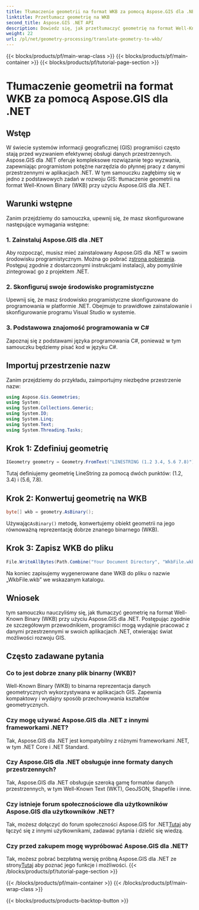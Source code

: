 ```yaml
---
title: Tłumaczenie geometrii na format WKB za pomocą Aspose.GIS dla .NET
linktitle: Przetłumacz geometrię na WKB
second_title: Aspose.GIS .NET API
description: Dowiedz się, jak przetłumaczyć geometrię na format Well-Known Binary (WKB) w aplikacjach .NET przy użyciu Aspose.GIS w celu płynnej obsługi danych przestrzennych.
weight: 22
url: /pl/net/geometry-processing/translate-geometry-to-wkb/
---
```


{{< blocks/products/pf/main-wrap-class >}}
{{< blocks/products/pf/main-container >}}
{{< blocks/products/pf/tutorial-page-section >}}

# Tłumaczenie geometrii na format WKB za pomocą Aspose.GIS dla .NET

## Wstęp
W świecie systemów informacji geograficznej (GIS) programiści często stają przed wyzwaniem efektywnej obsługi danych przestrzennych. Aspose.GIS dla .NET oferuje kompleksowe rozwiązanie tego wyzwania, zapewniając programistom potężne narzędzia do płynnej pracy z danymi przestrzennymi w aplikacjach .NET. W tym samouczku zagłębimy się w jedno z podstawowych zadań w rozwoju GIS: tłumaczenie geometrii na format Well-Known Binary (WKB) przy użyciu Aspose.GIS dla .NET.
## Warunki wstępne
Zanim przejdziemy do samouczka, upewnij się, że masz skonfigurowane następujące wymagania wstępne:
### 1. Zainstaluj Aspose.GIS dla .NET
 Aby rozpocząć, musisz mieć zainstalowany Aspose.GIS dla .NET w swoim środowisku programistycznym. Można go pobrać z[strona pobierania](https://releases.aspose.com/gis/net/). Postępuj zgodnie z dostarczonymi instrukcjami instalacji, aby pomyślnie zintegrować go z projektem .NET.
### 2. Skonfiguruj swoje środowisko programistyczne
Upewnij się, że masz środowisko programistyczne skonfigurowane do programowania w platformie .NET. Obejmuje to prawidłowe zainstalowanie i skonfigurowanie programu Visual Studio w systemie.
### 3. Podstawowa znajomość programowania w C#
Zapoznaj się z podstawami języka programowania C#, ponieważ w tym samouczku będziemy pisać kod w języku C#.

## Importuj przestrzenie nazw
Zanim przejdziemy do przykładu, zaimportujmy niezbędne przestrzenie nazw:
```csharp
using Aspose.Gis.Geometries;
using System;
using System.Collections.Generic;
using System.IO;
using System.Linq;
using System.Text;
using System.Threading.Tasks;
```
## Krok 1: Zdefiniuj geometrię
```csharp
IGeometry geometry = Geometry.FromText("LINESTRING (1.2 3.4, 5.6 7.8)");
```
Tutaj definiujemy geometrię LineString za pomocą dwóch punktów: (1.2, 3.4) i (5.6, 7.8).
## Krok 2: Konwertuj geometrię na WKB
```csharp
byte[] wkb = geometry.AsBinary();
```
 Używając`AsBinary()` metodę, konwertujemy obiekt geometrii na jego równoważną reprezentację dobrze znanego binarnego (WKB).
## Krok 3: Zapisz WKB do pliku
```csharp
File.WriteAllBytes(Path.Combine("Your Document Directory", "WkbFile.wkb"), wkb);
```
Na koniec zapisujemy wygenerowane dane WKB do pliku o nazwie „WkbFile.wkb” we wskazanym katalogu.

## Wniosek
tym samouczku nauczyliśmy się, jak tłumaczyć geometrię na format Well-Known Binary (WKB) przy użyciu Aspose.GIS dla .NET. Postępując zgodnie ze szczegółowym przewodnikiem, programiści mogą wydajnie pracować z danymi przestrzennymi w swoich aplikacjach .NET, otwierając świat możliwości rozwoju GIS.
## Często zadawane pytania
### Co to jest dobrze znany plik binarny (WKB)?
Well-Known Binary (WKB) to binarna reprezentacja danych geometrycznych wykorzystywana w aplikacjach GIS. Zapewnia kompaktowy i wydajny sposób przechowywania kształtów geometrycznych.
### Czy mogę używać Aspose.GIS dla .NET z innymi frameworkami .NET?
Tak, Aspose.GIS dla .NET jest kompatybilny z różnymi frameworkami .NET, w tym .NET Core i .NET Standard.
### Czy Aspose.GIS dla .NET obsługuje inne formaty danych przestrzennych?
Tak, Aspose.GIS dla .NET obsługuje szeroką gamę formatów danych przestrzennych, w tym Well-Known Text (WKT), GeoJSON, Shapefile i inne.
### Czy istnieje forum społecznościowe dla użytkowników Aspose.GIS dla użytkowników .NET?
 Tak, możesz dołączyć do forum społeczności Aspose.GIS for .NET[Tutaj](https://forum.aspose.com/c/gis/33) aby łączyć się z innymi użytkownikami, zadawać pytania i dzielić się wiedzą.
### Czy przed zakupem mogę wypróbować Aspose.GIS dla .NET?
 Tak, możesz pobrać bezpłatną wersję próbną Aspose.GIS dla .NET ze strony[Tutaj](https://releases.aspose.com/) aby poznać jego funkcje i możliwości.
{{< /blocks/products/pf/tutorial-page-section >}}

{{< /blocks/products/pf/main-container >}}
{{< /blocks/products/pf/main-wrap-class >}}

{{< blocks/products/products-backtop-button >}}
